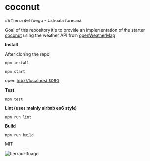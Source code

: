 # coconut

##Tierra del fuego - Ushuaia forecast


Goal of this repository it's to provide an implementation of 
the starter [coconut](https://github.com/andreipreda/coconut) using the weather API from
[openWeatherMap](http://openweathermap.org/api)

**Install**

After cloning the repo:

```npm install```

```npm start```

open [http://localhost:8080](http://localhost:8080)


**Test**

```npm test```

**Lint (uses mainly airbnb es6 style)**

```npm run lint```

**Build**

```npm run build```


MIT

![tierradelfuago](http://www.clipartbest.com/cliparts/aTe/pKL/aTepKLyT4.png)

